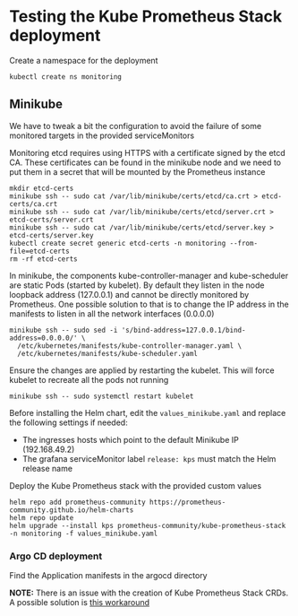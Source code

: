# Testing the Kube Prometheus Stack deployment
Create a namespace for the deployment
```
kubectl create ns monitoring
```

## Minikube
We have to tweak a bit the configuration to avoid the failure of some monitored targets in the provided serviceMonitors

Monitoring etcd requires using HTTPS with a certificate signed by the etcd CA. These certificates can be found in the minikube node and we need to put them in a secret that will be mounted by the Prometheus instance
```
mkdir etcd-certs
minikube ssh -- sudo cat /var/lib/minikube/certs/etcd/ca.crt > etcd-certs/ca.crt
minikube ssh -- sudo cat /var/lib/minikube/certs/etcd/server.crt > etcd-certs/server.crt
minikube ssh -- sudo cat /var/lib/minikube/certs/etcd/server.key > etcd-certs/server.key
kubectl create secret generic etcd-certs -n monitoring --from-file=etcd-certs
rm -rf etcd-certs
```

In minikube, the components kube-controller-manager and kube-scheduler are static Pods (started by kubelet). By default they listen in the node loopback address (127.0.0.1) and cannot be directly monitored by Prometheus. One possible solution to that is to change the IP address in the manifests to listen in all the network interfaces (0.0.0.0)
```
minikube ssh -- sudo sed -i 's/bind-address=127.0.0.1/bind-address=0.0.0.0/' \
  /etc/kubernetes/manifests/kube-controller-manager.yaml \
  /etc/kubernetes/manifests/kube-scheduler.yaml

```

Ensure the changes are applied by restarting the kubelet. This will force kubelet to recreate all the pods not running
```
minikube ssh -- sudo systemctl restart kubelet
```

Before installing the Helm chart, edit the `values_minikube.yaml` and replace the following settings if needed:
* The ingresses hosts which point to the default Minikube IP (192.168.49.2) 
* The grafana serviceMonitor label `release: kps` must match the Helm release name

Deploy the Kube Prometheus stack with the provided custom values
```
helm repo add prometheus-community https://prometheus-community.github.io/helm-charts
helm repo update
helm upgrade --install kps prometheus-community/kube-prometheus-stack -n monitoring -f values_minikube.yaml
```

### Argo CD deployment
Find the Application manifests in the argocd directory

**NOTE:** There is an issue with the creation of Kube Prometheus Stack CRDs. A possible solution is [this workaround](https://blog.ediri.io/kube-prometheus-stack-and-argocd-23-how-to-remove-a-workaround)
